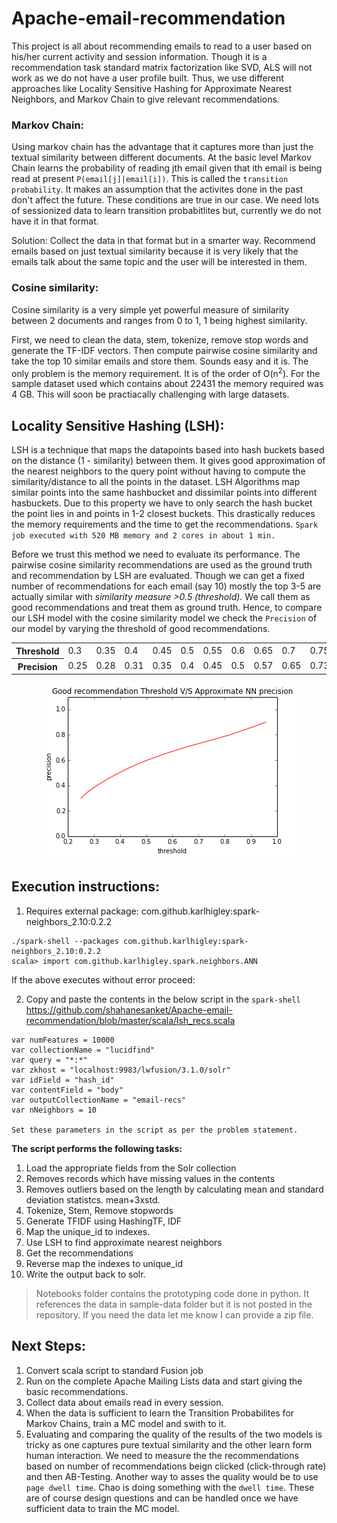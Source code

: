 # Apache-email-recommendation
This project is all about recommending emails to read to a user based on his/her current activity and session information. Though it is a recommendation task standard matrix factorization like SVD, ALS will not work as we do not have a user profile built. Thus, we use different approaches like Locality Sensitive Hashing for Approximate Nearest Neighbors, and Markov Chain to give relevant recommendations.

### Markov Chain:
Using markov chain has the advantage that it captures more than just the textual similarity between different documents. At the basic level Markov Chain learns the probability of reading jth email given that ith email is being read at present `P(email[j]|email[i])`. This is called the `transition probability`. It makes an assumption that the activites done in the past don't affect the future. These conditions are true in our case. We need lots of sessionized data to learn transition probabitlites but, currently we do not have it in that format.

Solution: Collect the data in that format but in a smarter way. Recommend emails based on just textual similarity because it is very likely that the emails talk about the same topic and the user will be interested in them.

### Cosine similarity:
Cosine similarity is a very simple yet powerful measure of similarity between 2 documents and ranges from 0 to 1, 1 being highest similarity.
  <p>First, we need to clean the data, stem, tokenize, remove stop words and generate the TF-IDF vectors. Then compute pairwise cosine similarity and take the top 10 similar emails and store them.
   Sounds easy and it is. The only problem is the memory requirement. It is of the order of O(n<sup>2</sup>). For the sample dataset used which contains about 22431 the memory required was 4 GB. This will soon be practiacally challenging with large datasets.</p>
   
## Locality Sensitive Hashing (LSH):
LSH is a technique that maps the datapoints based into hash buckets based on the distance (1 - similarity) between them. It gives good approximation of the nearest neighbors to the query point without having to compute the similarity/distance to all the points in the dataset. LSH Algorithms map similar points into the same hashbucket and dissimilar points into different hasbuckets. Due to this property we have to only search the hash bucket the point lies in and points in 1-2 closest buckets. This drastically reduces the memory requirements and the time to get the recommendations. 
`Spark job executed with 520 MB memory and 2 cores in about 1 min.`

Before we trust this method we need to evaluate its performance. The pairwise cosine similarity recommendations are used as the ground truth and recommendation by LSH are evaluated. Though we can get a fixed number of recommendations for each email (say 10) mostly the top 3-5 are actually similar with *similarity measure >0.5 (threshold)*. We call them as good recommendations and treat them as ground truth. Hence, to compare our LSH model with the cosine similarity model we check the `Precision` of our model by varying the threshold of good recommendations.

<table>
<tr>
<th>Threshold</th>
<td>0.3
<td>0.35
<td>0.4
<td>0.45
<td>0.5
<td>0.55
<td>0.6
<td>0.65
<td>0.7
<td>0.75
<td>0.8
<td>0.86
<td>0.9
</tr>
<tr>
<th>Precision
<td>0.25
<td>0.28
<td>0.31
<td>0.35
<td>0.4
<td>0.45
<td>0.5
<td>0.57
<td>0.65
<td>0.73
<td>0.82
<td>0.91
<td>0.96
</tr>
</table>

<p align="center">
  <img src="documents/precision_threshold.png"/>
</p>

## Execution instructions:
1. Requires external package: com.github.karlhigley:spark-neighbors_2.10:0.2.2
```
./spark-shell --packages com.github.karlhigley:spark-neighbors_2.10:0.2.2
scala> import com.github.karlhigley.spark.neighbors.ANN
```
If the above executes without error proceed:

2. Copy and paste the contents in the below script in the `spark-shell`
https://github.com/shahanesanket/Apache-email-recommendation/blob/master/scala/lsh_recs.scala
```
var numFeatures = 10000
var collectionName = "lucidfind"
var query = "*:*"
var zkhost = "localhost:9983/lwfusion/3.1.0/solr"
var idField = "hash_id"
var contentField = "body"
var outputCollectionName = "email-recs"
var nNeighbors = 10

Set these parameters in the script as per the problem statement.
```

**The script performs the following tasks:**

1. Load the appropriate fields from the Solr collection
2. Removes records which have missing values in the contents
3. Removes outliers based on the length by calculating mean and standard deviation statistcs. mean+3xstd.
4. Tokenize, Stem, Remove stopwords
5. Generate TFIDF using HashingTF, IDF
6. Map the unique_id to indexes.
7. Use LSH to find approximate nearest neighbors
8. Get the recommendations
9. Reverse map the indexes to unique_id
10. Write the output back to solr.

>Notebooks folder contains the prototyping code done in python. It references the data in sample-data folder but it is not posted in the repository. If you need the data let me know I can provide a zip file.

## Next Steps:

1. Convert scala script to standard Fusion job
2. Run on the complete Apache Mailing Lists data and start giving the basic recommendations.
3. Collect data about emails read in every session.
4. When the data is sufficient to learn the Transition Probabilites for Markov Chains, train a MC model and swith to it.
5. Evaluating and comparing the quality of the results of the two models is tricky as one captures pure textual similarity and the other learn form human interaction. We need to measure the the recommendations based on number of recommendations beign clicked (click-through rate) and then AB-Testing. Another way to asses the quality would be to use `page dwell time`. Chao is doing something with the `dwell time`. These are of course design questions and can be handled once we have sufficient data to train the MC model.
